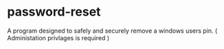 # password-reset
A program designed to safely and securely remove a windows users pin. ( Administation privlages is required )
